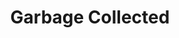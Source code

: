 ---
title: "Garbage Collected"
featured_image: '/images/Road.jpg'
description: "A collection of my ephemeral thoughts"
---